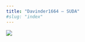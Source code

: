 ```yaml
---
title: "Davinder1664 – SUDA"
#slug: "index"
---
```


[![](/wp-content/2007/11/Davinder1664-300x225.jpg)](/wp-content/2007/11/Davinder1664.jpg)